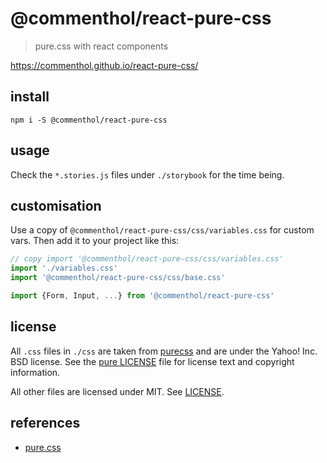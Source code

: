 # @commenthol/react-pure-css

> pure.css with react components

https://commenthol.github.io/react-pure-css/

## install

    npm i -S @commenthol/react-pure-css

## usage

Check the `*.stories.js` files under `./storybook` for the time being.

## customisation

Use a copy of `@commenthol/react-pure-css/css/variables.css` for custom vars.
Then add it to your project like this:

```js
// copy import '@commenthol/react-pure-css/css/variables.css'
import './variables.css'
import '@commenthol/react-pure-css/css/base.css'

import {Form, Input, ...} from '@commenthol/react-pure-css'
```

## license

All `.css` files in `./css` are taken from [purecss](https://npmjs.org/package/purecss) and are under the Yahoo! Inc. BSD license. See the [pure LICENSE][pure license] file for license text and copyright information.

All other files are licensed under MIT. See [LICENSE](./LICENSE).

## references

- [pure.css][]

[pure.css]: https://purecss.io
[pure license]: https://github.com/pure-css/pure/blob/master/LICENSE.md
